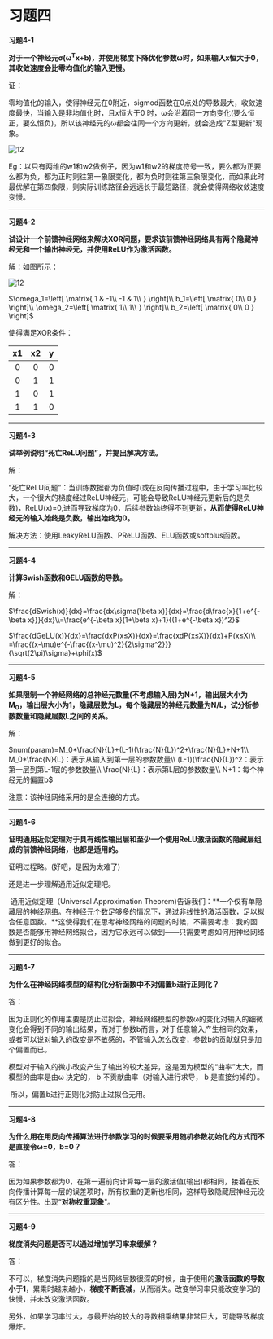 # 习题四

**习题4-1**

**对于一个神经元σ(ω<sup>T</sup>x+b)，并使用梯度下降优化参数ω时，如果输入x恒大于0，其收敛速度会比零均值化的输入更慢。**

证：

​	零均值化的输入，使得神经元在0附近，sigmod函数在0点处的导数最大，收敛速度最快，当输入是非均值化时，且x恒大于0 时，ω会沿着同一方向变化(要么恒正，要么恒负)，所以该神经元的ω都会往同一个方向更新，就会造成"Z型更新"现象。

![12](C:\Users\lenovo\Desktop\study\picture\4-1.png)

Eg：以只有两维的w1和w2做例子，因为w1和w2的梯度符号一致，要么都为正要么都为负，都为正时则往第一象限变化，都为负时则往第三象限变化，而如果此时最优解在第四象限，则实际训练路径会远远长于最短路径，就会使得网络收敛速度变慢。

<hr>

**习题4-2**

**试设计一个前馈神经网络来解决XOR问题，要求该前馈神经网络具有两个隐藏神经元和一个输出神经元，并使用ReLU作为激活函数。**

解：如图所示：

![12](C:\Users\lenovo\Desktop\study\picture\4-2.png)

$\omega_1=\left[
\matrix{
  1 & -1\\
  -1 & 1\\
}
\right]\\
b_1=\left[
\matrix{
  0\\
  0
}
\right]\\
\omega_2=\left[
\matrix{
  1\\
  1\\
}
\right]\\
b_2=\left[
\matrix{
  0\\
  0
}
\right]$

使得满足XOR条件：

|  x1  |  x2  |  y   |
| :--: | :--: | :--: |
|  0   |  0   |  0   |
|  0   |  1   |  1   |
|  1   |  0   |  1   |
|  1   |  1   |  0   |

<hr>

**习题4-3**

**试举例说明“死亡ReLU问题”，并提出解决方法。**

解：

​	“死亡ReLU问题”：当训练数据都为负值时(或在反向传播过程中，由于学习率比较大，一个很大的梯度经过ReLU神经元，可能会导致ReLU神经元更新后的是负数)，ReLU(x)=0,进而导致梯度为0，后续参数始终得不到更新，**从而使得ReLU神经元的输入始终是负数，输出始终为0。**

解决方法：使用LeakyReLU函数、PReLU函数、ELU函数或softplus函数。

<hr>

**习题4-4**

**计算Swish函数和GELU函数的导数。**

解：

$\frac{dSwish(x)}{dx}=\frac{dx\sigma(\beta x)}{dx}=\frac{d\frac{x}{1+e^{-\beta x}}}{dx}\\=\frac{e^{-\beta x}(1+\beta x)+1}{(1+e^{-\beta x})^2}$

$\frac{dGeLU(x)}{dx}=\frac{dxP(x≤X)}{dx}=\frac{xdP(x≤X)}{dx}+P(x≤X)\\
=\frac{(x-\mu)e^{-\frac{(x-\mu)^2}{2\sigma^2}}}{\sqrt(2\pi)\sigma}+\phi(x)$

<hr>

**习题4-5**

**如果限制一个神经网络的总神经元数量(不考虑输入层)为N+1，输出层大小为M<sub>0</sub>，输出层大小为1，隐藏层数为L，每个隐藏层的神经元数量为N/L，试分析参数数量和隐藏层数L之间的关系。**

解：

$num(param)=M_0*\frac{N}{L}+(L-1)(\frac{N}{L})^2+\frac{N}{L}+N+1\\
M_0*\frac{N}{L}：表示从输入到第一层的参数数量\\
(L-1)(\frac{N}{L})^2：表示第一层到第L-1层的参数数量\\
\frac{N}{L}：表示第L层的参数数量\\
N+1：每个神经元的偏置b$

注意：该神经网络采用的是全连接的方式。

<hr>

**习题4-6**

**证明通用近似定理对于具有线性输出层和至少一个使用ReLU激活函数的隐藏层组成的前馈神经网络，也都是适用的。**

证明过程略。(好吧，是因为太难了)

还是进一步理解通用近似定理吧。

​	通用近似定理（Universal Approximation Theorem)告诉我们：**一个仅有单隐藏层的神经网络。在神经元个数足够多的情况下，通过非线性的激活函数，足以拟合任意函数。**这使得我们在思考神经网络的问题的时候，不需要考虑：我的函数是否能够用神经网络拟合，因为它永远可以做到——只需要考虑如何用神经网络做到更好的拟合。

<hr>

**习题4-7**

**为什么在神经网络模型的结构化分析函数中不对偏置b进行正则化？**

答：

​	因为正则化的作用主要是防止过拟合，神经网络模型的参数ω的变化对输入的细微变化会得到不同的输出结果，而对于参数b而言，对于任意输入产生相同的效果，或者可以说对输入的改变是不敏感的，不管输入怎么改变，参数b的贡献就只是加个偏置而已。

​	模型对于输入的微小改变产生了输出的较大差异，这是因为模型的“曲率”太大，而模型的曲率是由ω 决定的， b 不贡献曲率（对输入进行求导， b 是直接约掉的）。

​	所以，偏置b进行正则化对防止过拟合无用。

<hr>

**习题4-8**

**为什么用在用反向传播算法进行参数学习的时候要采用随机参数初始化的方式而不是直接令ω=0，b=0？**

答：

​	因为如果参数都为0，在第一遍前向计算每一层的激活值(输出)都相同，接着在反向传播计算每一层的误差项时，所有权重的更新也相同，这样导致隐藏层神经元没有区分性。出现“**对称权重现象**"。

<hr>

**习题4-9**

**梯度消失问题是否可以通过增加学习率来缓解？**

答：

​	不可以，梯度消失问题指的是当网络层数很深的时候，由于使用的**激活函数的导数小于1**，累乘时越来越小，**梯度不断衰减**，从而消失。改变学习率只能改变学习的快慢，并未改变激活函数。

​	另外，如果学习率过大，与最开始的较大的导数相乘结果非常巨大，可能导致梯度爆炸。


